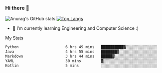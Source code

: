 ### Hi there 👋

![Anurag's GitHub stats](https://github-readme-stats.vercel.app/api?username=MatteoIorio11&show_icons=true&theme=dark) 
[![Top Langs](https://github-readme-stats.vercel.app/api/top-langs/?username=MatteoIorio11&theme=dark)](https://github.com/MatteoIorio11/github-readme-stats)

- 🌱 I’m currently learning Engineering and Computer Science :)

<!--
**MatteoIorio11/MatteoIorio11** is a ✨ _special_ ✨ repository because its `README.md` (this file) appears on your GitHub profile.

Here are some ideas to get you started:

- 🔭 I’m currently working on ...
- 🌱 I’m currently learning ...
- 👯 I’m looking to collaborate on ...
- 🤔 I’m looking for help with ...
- 💬 Ask me about ...
- 📫 How to reach me: ...
- 😄 Pronouns: ...
- ⚡ Fun fact: ...
-->
My Stats
<!--START_SECTION:waka-->

```txt
Python                     6 hrs 49 mins   ██████████▓░░░░░░░░░░░░░░   42.24 %
Java                       4 hrs 55 mins   ███████▓░░░░░░░░░░░░░░░░░   30.41 %
Markdown                   3 hrs 44 mins   █████▓░░░░░░░░░░░░░░░░░░░   23.10 %
YAML                       30 mins         ▓░░░░░░░░░░░░░░░░░░░░░░░░   03.16 %
Kotlin                     5 mins          ░░░░░░░░░░░░░░░░░░░░░░░░░   00.61 %
```

<!--END_SECTION:waka-->
